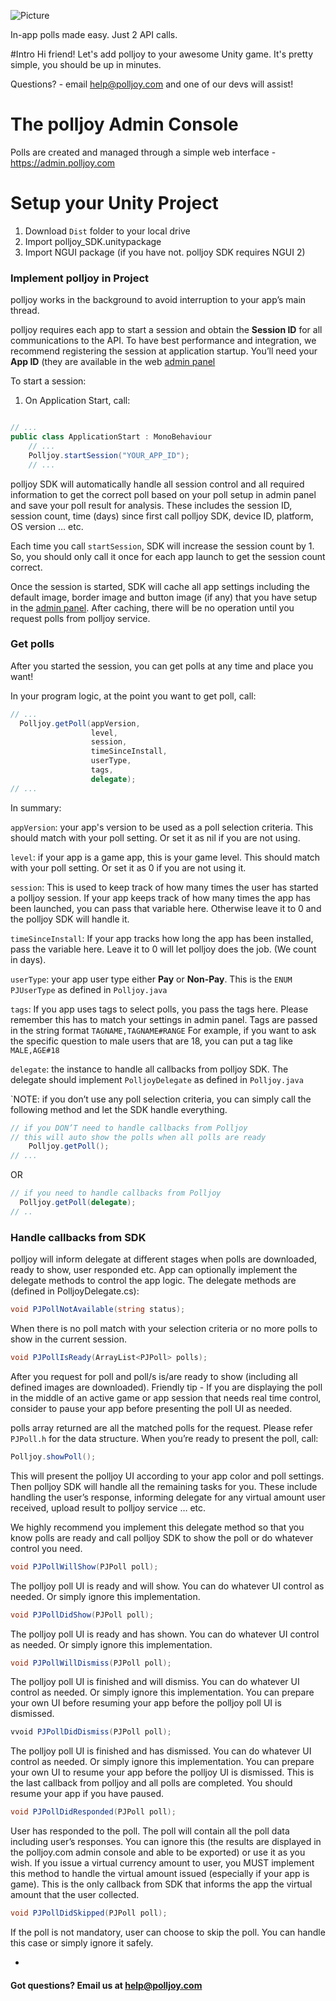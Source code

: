 ![Picture](http://www.polljoy.com/assets/images/logo/polljoy-logo-github.png)

In-app polls made easy. Just 2 API calls.


#Intro
Hi friend! Let's add polljoy to your awesome Unity game. It's pretty simple, you should be up in minutes.

Questions? - email help@polljoy.com and one of our devs will assist!

# The polljoy Admin Console
Polls are created and managed through a simple web interface - https://admin.polljoy.com

# Setup your Unity Project
1. Download `Dist` folder to your local drive
2. Import polljoy_SDK.unitypackage
3. Import NGUI package (if you have not. polljoy SDK requires NGUI 2)

### Implement polljoy in Project

 polljoy works in the background to avoid interruption to your app’s main thread.

 polljoy requires each app to start a session and obtain the **Session ID** for all communications to the API. To have best performance and integration, we recommend registering the session at application startup. You’ll need your **App ID** (they are available in the web [admin panel](https://admin.polljoy.com/applications/app)

 To start a session:
 1. On Application Start, call:

 ``` c#

 // ...
 public class ApplicationStart : MonoBehaviour
     // ...
     Polljoy.startSession("YOUR_APP_ID");
     // ...

 ```

 polljoy SDK will automatically handle all session control and all required information to get the correct poll based on your poll setup in admin panel and save your poll result for analysis. These includes the session ID, session count, time (days) since first call polljoy SDK, device ID, platform, OS version … etc.

 Each time you call `startSession`, SDK will increase the session count by 1. So, you should only call it once for each app launch to get the session count correct.

 Once the session is started, SDK will cache all app settings including the default image, border image and button image (if any) that you have setup in the [admin panel](https://admin.polljoy.com). After caching, there will be no operation until you request polls from polljoy service.

### Get polls

After you started the session, you can get polls at any time and place you want!

In your program logic, at the point you want to get poll, call:

 ``` c#
 // ...
   Polljoy.getPoll(appVersion,
                   level,
                   session,
                   timeSinceInstall,
                   userType,
                   tags,
                   delegate);
 // ...
 ```

In summary:

`appVersion`: your app's version to be used as a poll selection criteria. This should match with your poll setting. Or set it as nil if you are not using.

`level`: if your app is a game app, this is your game level. This should match with your poll setting. Or set it as 0 if you are not using it.

`session`: This is used to keep track of how many times the user has started a polljoy session. If your app keeps track of how many times the app has been launched, you can pass that variable here. Otherwise leave it to 0 and the polljoy SDK will handle it.

`timeSinceInstall`: If your app tracks how long the app has been installed, pass the variable here. Leave it to 0 will let polljoy does the job. (We count in days).

`userType`: your app user type either **Pay** or **Non-Pay**. This is the `ENUM PJUserType` as defined in `Polljoy.java`

`tags`: If you app uses tags to select polls, you pass the tags here. Please remember this has to match your settings in admin panel. Tags are passed in the string format `TAGNAME,TAGNAME#RANGE` For example, if you want to ask the specific question to male users that are 18, you can put a tag like `MALE,AGE#18`

`delegate`: the instance to handle all callbacks from polljoy SDK. The delegate should implement `PolljoyDelegate` as defined in `Polljoy.java`

`NOTE: if you don’t use any poll selection criteria, you can simply call the following method and let the SDK handle everything.

  ``` c#
  // if you DON’T need to handle callbacks from Polljoy
  // this will auto show the polls when all polls are ready
      Polljoy.getPoll();
  // ...
  ```
  OR
  ``` c#
  // if you need to handle callbacks from Polljoy
    Polljoy.getPoll(delegate);
  // ..
  ```

### Handle callbacks from SDK

polljoy will inform delegate at different stages when polls are downloaded, ready to show, user responded etc. App can optionally implement the delegate methods to control the app logic. The delegate methods are (defined in PolljoyDelegate.cs):


 ``` c#
 void PJPollNotAvailable(string status);
 ```

When there is no poll match with your selection criteria or no more polls to show in the current session.

 ``` c#
 void PJPollIsReady(ArrayList<PJPoll> polls);
 ```

After you request for poll and poll/s is/are ready to show (including all defined images are downloaded). Friendly tip - If you are displaying the poll in the middle of an active game or app session that needs real time control, consider to pause your app before presenting the poll UI as needed.

polls array returned are all the matched polls for the request. Please refer `PJPoll.h` for the data structure.
When you’re ready to present the poll, call:

 ``` c#
 Polljoy.showPoll();
 ```

This will present the polljoy UI according to your app color and poll settings. Then polljoy SDK will handle all the remaining tasks for you. These include handling the user’s response, informing delegate for any virtual amount user received, upload result to polljoy service … etc.

We highly recommend you implement this delegate method so that you know polls are ready and call polljoy SDK to show the poll or do whatever control you need.

 ``` c#
 void PJPollWillShow(PJPoll poll);
 ```

The polljoy poll UI is ready and will show. You can do whatever UI control as needed. Or simply ignore this implementation.

 ``` c#
 void PJPollDidShow(PJPoll poll);
 ```

The polljoy poll UI is ready and has shown. You can do whatever UI control as needed. Or simply ignore this implementation.

 ``` c#
 void PJPollWillDismiss(PJPoll poll);
 ```

The polljoy poll UI is finished and will dismiss. You can do whatever UI control as needed. Or simply ignore this implementation. You can prepare your own UI before resuming your app before the polljoy poll UI is dismissed.

 ``` c#
 vvoid PJPollDidDismiss(PJPoll poll);
 ```

The polljoy poll UI is finished and has dismissed. You can do whatever UI control as needed. Or simply ignore this implementation. You can prepare your own UI to resume your app before the polljoy UI is dismissed. This is the last callback from polljoy and all polls are completed. You should resume your app if you have paused.

 ``` c#
 void PJPollDidResponded(PJPoll poll);
 ```

User has responded to the poll. The poll will contain all the poll data including user’s responses. You can ignore this (the results are displayed in the polljoy.com admin console and able to be exported) or use it as you wish.
If you issue a virtual currency amount to user, you MUST implement this method to handle the virtual amount issued (especially if your app is game). This is the only callback from SDK that informs the app the virtual amount that the user collected.

 ``` c#
 void PJPollDidSkipped(PJPoll poll);
 ```

 If the poll is not mandatory, user can choose to skip the poll. You can handle this case or simply ignore it safely.

-
#### Got questions? Email us at help@polljoy.com
